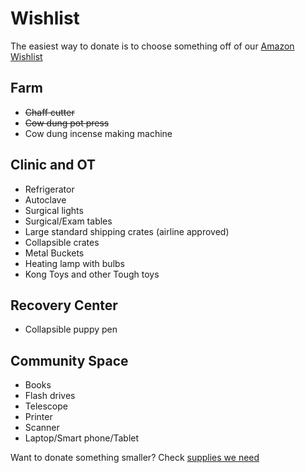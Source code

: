 Wishlist
==========

The easiest way to donate is to choose something off of our [Amazon Wishlist]( http://www.amazon.in/registry/wishlist/2B3YNT3ZZYQY2 "amazon" )

Farm
----
* <s>Chaff cutter</s>
* <s>Cow dung pot press</s>
* Cow dung incense making machine

Clinic and OT
----
* Refrigerator
* Autoclave
* Surgical lights
* Surgical/Exam tables
* Large standard shipping crates (airline approved)
* Collapsible crates
* Metal Buckets
* Heating lamp with bulbs
* Kong Toys and other Tough toys

Recovery Center
----
* Collapsible puppy pen
 
Community Space
----
* Books
* Flash drives
* Telescope
* Printer
* Scanner
* Laptop/Smart phone/Tablet



Want to donate something smaller? Check [supplies we need]( ?p=supplies "supplies" )
